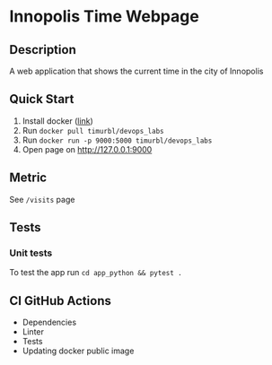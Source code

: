 # Innopolis Time Webpage

## Description

A web application that shows the current time in the city of Innopolis

## Quick Start

1. Install docker ([link](https://docs.docker.com/get-docker/))
2. Run `docker pull timurbl/devops_labs`
3. Run `docker run -p 9000:5000 timurbl/devops_labs`
4. Open page on http://127.0.0.1:9000

## Metric

See `/visits` page

## Tests

### Unit tests

To test the app run `cd app_python && pytest .`

## CI GitHub Actions

- Dependencies
- Linter
- Tests
- Updating docker public image
